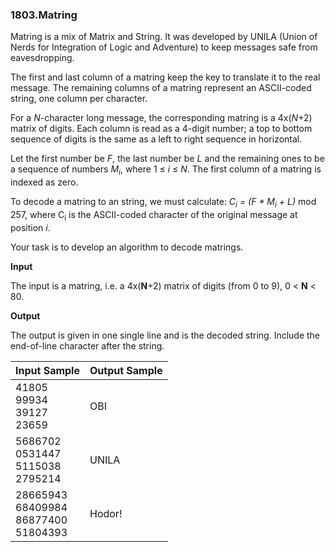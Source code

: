 ### 1803.Matring

Matring is a mix of Matrix and String. It was developed by UNILA (Union of Nerds for Integration of Logic and Adventure) to keep messages safe from eavesdropping.

The first and last column of a matring keep the key to translate it to the real message. The remaining columns of a matring represent an ASCII-coded string, one column per character.

For a *N*-character long message, the corresponding matring is a 4x(*N*+2) matrix of digits. Each column is read as a 4-digit number; a top to bottom sequence of digits is the same as a left to right sequence in horizontal.

Let the first number be *F*, the last number be *L* and the remaining ones to be a sequence of numbers <i>M<sub>i</sub></i>, where 1 ≤ *i* ≤ *N*. The first column of a matring is indexed as zero.

To decode a matring to an string, we must calculate: <i>C<sub>i</sub> = (F * M<sub>i</sub> + L)</i> mod 257, where C<sub>i</sub> is the ASCII-coded character of the original message at position *i*.

Your task is to develop an algorithm to decode matrings.

**Input**

The input is a matring, i.e. a 4x(**N**+2) matrix of digits (from 0 to 9), 0 < **N** < 80.

**Output**

The output is given in one single line and is the decoded string. Include the end-of-line character after the string.

| Input Sample | Output Sample |
| ------------ | ------------- |
| 41805<br>99934<br>39127<br>23659 | OBI |
| 5686702<br>0531447<br>5115038<br>2795214 | UNILA |
| 28665943<br>68409984<br>86877400<br>51804393 | Hodor! |
